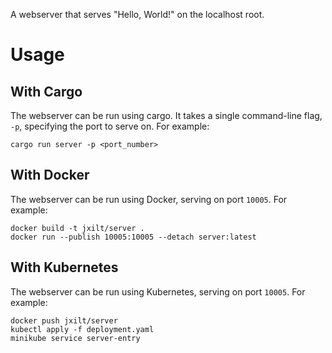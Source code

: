 A webserver that serves "Hello, World!" on the localhost root.

# Usage

## With Cargo

The webserver can be run using cargo. It takes a single command-line flag, `-p`, specifying the port to serve on. For example:

    cargo run server -p <port_number>

## With Docker

The webserver can be run using Docker, serving on port `10005`. For example:

    docker build -t jxilt/server .
    docker run --publish 10005:10005 --detach server:latest

## With Kubernetes

The webserver can be run using Kubernetes, serving on port `10005`. For example:

    docker push jxilt/server
    kubectl apply -f deployment.yaml
    minikube service server-entry